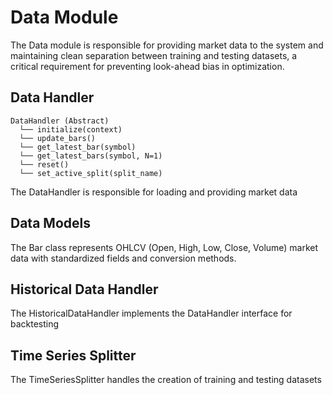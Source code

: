 # Data Module

The Data module is responsible for providing market data to the system and maintaining clean separation between training and testing datasets, a critical requirement for preventing look-ahead bias in optimization.

## Data Handler

```
DataHandler (Abstract)
  └── initialize(context)
  └── update_bars()
  └── get_latest_bar(symbol)
  └── get_latest_bars(symbol, N=1)
  └── reset()
  └── set_active_split(split_name)
```

The DataHandler is responsible for loading and providing market data

## Data Models

The Bar class represents OHLCV (Open, High, Low, Close, Volume) market data with standardized fields and conversion methods.

## Historical Data Handler

The HistoricalDataHandler implements the DataHandler interface for backtesting

## Time Series Splitter

The TimeSeriesSplitter handles the creation of training and testing datasets
